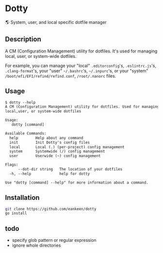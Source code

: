 # Dotty

🌎 System, user, and local specific dotfile manager

## Description

A CM (Configuration Management) utility for dotfiles. It's used for managing local, user, or system-wide dotfiles.

For example, you can manage your "local" `.editorconfig`'s, `.eslintrc.js`'s, `.clang-format`'s, your "user" `~/.bashrc`'s, `~/.inpurc`'s, or your "system" `/boot/efi/EFI/refind/refind.conf`, `/root/.nanorc` files.

## Usage

```txt
$ dotty --help
A CM (Configuration Management) utility for dotfiles. Used for managing
local,user, or system-wide dotfiles

Usage:
   dotty [command]

Available Commands:
  help        Help about any command
  init        Init Dotty's config files
  local       Local (.) (per-project) config management
  system      Systemwide (/) config management
  user        Userwide (~) config management

Flags:
      --dot-dir string   The location of your dotfiles
  -h, --help             help for dotty

Use "dotty [command] --help" for more information about a command.
```

## Installation

```sh
git clone https://github.com/eankeen/dotty
go install
```

## todo

- specify glob pattern or regular expression
- ignore whole directories
